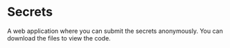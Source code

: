 # Secrets
A web application where you can submit the secrets anonymously. You can download the files to view the code.
